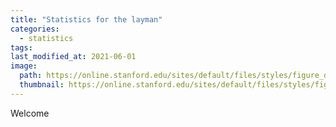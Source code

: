 ```yaml
---
title: "Statistics for the layman"
categories:
  - statistics
tags:
last_modified_at: 2021-06-01
image: 
  path: https://online.stanford.edu/sites/default/files/styles/figure_default/public/2018-08/introduction-to-probability-and-statistics-for-epidemiology_HRP259.jpg?itok=hu6PM2ZF
  thumbnail: https://online.stanford.edu/sites/default/files/styles/figure_default/public/2018-08/introduction-to-probability-and-statistics-for-epidemiology_HRP259.jpg?itok=hu6PM2ZF
---
```

Welcome
